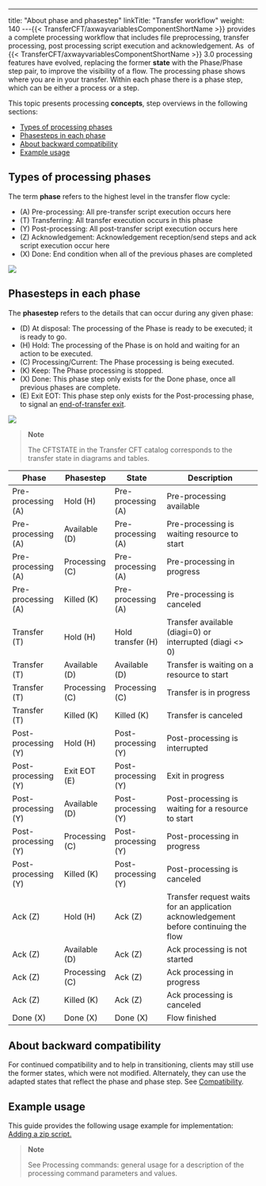 ---
title: "About phase and phasestep"
linkTitle: "Transfer workflow"
weight: 140
---{{< TransferCFT/axwayvariablesComponentShortName  >}} provides a complete processing workflow that includes file preprocessing, transfer processing, post processing script execution and acknowledgement. As  of {{< TransferCFT/axwayvariablesComponentShortName  >}} 3.0 processing features have evolved, replacing the former ****state**** with the Phase/Phase step pair, to improve the visibility of a flow. The processing phase shows where you are in your transfer. Within each phase there is a phase step, which can be either a process or a step.

This topic presents processing ****concepts****, step overviews in the following sections:

- [Types of processing phases](#Types)
- [Phasesteps in each phase](#Types2)
- [About backward compatibility](#About)
- [Example usage](#Example)

<span id="Types"></span>

## Types of processing phases

The term ****phase**** refers to the highest level in the transfer flow cycle:

- \(A\) Pre-processing: All pre-transfer script execution occurs here
- \(T\) Transferring: All transfer execution occurs in this phase
- \(Y\) Post-processing: All post-transfer script execution occurs here
- \(Z\) Acknowledgement: Acknowledgement reception/send steps and ack script execution occur here
- \(X\) Done: End condition when all of the previous phases are completed

![](/Images/TransferCFT/phase_simple.png)

<span id="Types2"></span>

## Phasesteps in each phase

The ****phasestep**** refers to the details that can occur during any given phase:

- \(D\) At disposal: The processing of the Phase is ready to be executed; it is ready to go.
- \(H\) Hold: The processing of the Phase is on hold and waiting for an action to be executed.
- \(C\) Processing/Current: The Phase processing is being executed.
- \(K\) Keep: The Phase processing is stopped.
- \(X\) Done: This phase step only exists for the Done phase, once all previous phases are complete.
- \(E\) Exit EOT: This phase step only exists for the Post-processing phase, to signal an [end-of-transfer exit](../../app_integration_intro/managing_exits/about_the_end_of_transfer_type_exit).

![](/Images/TransferCFT/temp_phase_steps.png)

> **Note**
>
> The CFTSTATE in the Transfer CFT catalog corresponds to the transfer state in diagrams and tables.


| Phase  | Phasestep  | <span id="State"></span>State  | Description  |
| --- | --- | --- | --- |
| Pre-processing (A)  | Hold (H)  | Pre-processing (A)  | Pre-processing available  |
| Pre-processing (A)  | Available (D)  | Pre-processing (A)  | Pre-processing is waiting resource to start  |
| Pre-processing (A)  | Processing (C)  | Pre-processing (A)  | Pre-processing in progress  |
| Pre-processing (A)  | Killed (K)  | Pre-processing (A)  | Pre-processing is canceled  |
| Transfer (T)  | Hold (H)  | Hold transfer (H)  | Transfer available (diagi=0) or interrupted (diagi &lt;&gt; 0)  |
| Transfer (T)  | Available (D)  | Available (D)  | Transfer is waiting on a resource to start  |
| Transfer (T)  | Processing (C)  | Processing (C)  | Transfer is in progress  |
| Transfer (T)  | Killed (K)  | Killed (K)  | Transfer is canceled  |
| Post-processing (Y)  | Hold (H)  | Post-processing (Y)  | Post-processing is interrupted  |
| Post-processing (Y)  | Exit EOT (E)  | Post-processing (Y)  | Exit in progress  |
| Post-processing (Y)  | Available (D)  | Post-processing (Y)  | Post-processing is waiting for a resource to start  |
| Post-processing (Y)  | Processing (C)  | Post-processing (Y)  | Post-processing in progress  |
| Post-processing (Y)  | Killed (K)  | Post-processing (Y)  | Post-processing is canceled  |
| Ack (Z)  | Hold (H)  | Ack (Z)  | Transfer request waits for an application acknowledgement before continuing the flow  |
| Ack (Z)  | Available (D)  | Ack (Z)  | Ack processing is not started  |
| Ack (Z)  | Processing (C)  | Ack (Z)  | Ack processing in progress  |
| Ack (Z)  | Killed (K)  | Ack (Z)  | Ack processing is canceled  |
| Done (X)  | Done (X)  | Done (X)  | Flow finished  |


<span id="About"></span>

## About backward compatibility

For continued compatibility and to help in transitioning, clients may still use the former states, which were not modified. Alternately, they can use the adapted states that reflect the phase and phase step. See [Compatibility](processing_compatability).

<span id="Example"></span>

## Example usage

This guide provides the following usage example for implementation: [Adding a zip script.](../about_transfer_processing/preprocess_use_case2)

> **Note**
>
> See Processing commands: general usage for a description of the processing command parameters and values.
